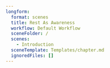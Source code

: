 ```yaml
---
longform:
  format: scenes
  title: Rest As Awareness
  workflow: Default Workflow
  sceneFolder: /
  scenes:
    - Introduction
  sceneTemplate: Templates/chapter.md
  ignoredFiles: []
---
```

